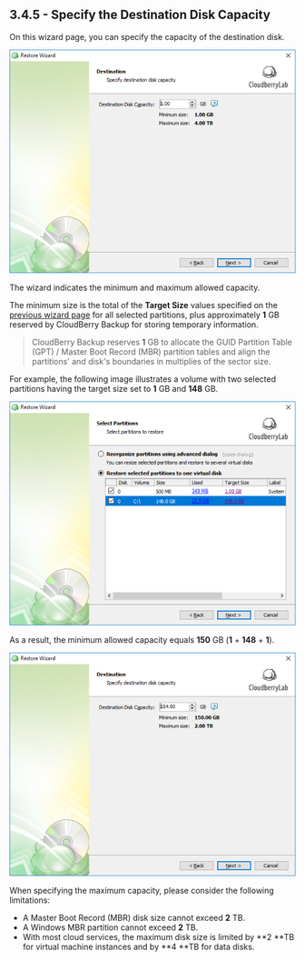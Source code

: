 ## **3.4.5 - Specify the Destination Disk Capacity**

On this wizard page, you can specify the capacity of the destination disk.

![](/assets/ami-destination-capacity.png)

The wizard indicates the minimum and maximum allowed capacity.

The minimum size is the total of the **Target Size** values specified on the [previous wizard page](/chapter1/step-3-choose-data-to-restore/34-restore-a-disk-image-or-network-share/344-select-partitions.md) for all selected partitions, plus approximately **1** GB reserved by CloudBerry Backup for storing temporary information.

> CloudBerry Backup reserves **1** GB to allocate the GUID Partition Table \(GPT\) / Master Boot Record \(MBR\) partition tables and align the partitions' and disk's boundaries in multiplies of the sector size.

For example, the following image illustrates a volume with two selected partitions having the target size set to **1** GB and **148** GB.

![](/assets/restore-image-select-partitions-target-size.png)

As a result, the minimum allowed capacity equals **150** GB \(**1** + **148** + **1**\).

![](/assets/restore-image-disk-capacity-example.png)

When specifying the maximum capacity, please consider the following limitations:

* A Master Boot Record \(MBR\) disk size cannot exceed **2** TB.
* A Windows MBR partition cannot exceed **2** TB.
* With most cloud services, the maximum disk size is limited by **2 **TB for virtual machine instances and by **4 **TB for data disks.



